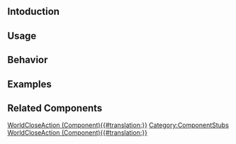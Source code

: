<languages></languages> <translate>

## Intoduction

## Usage

## Behavior

## Examples

## Related Components

</translate>

[WorldCloseAction
(Component){{#translation:}}](Category:Components{{#translation:}} "wikilink")
[Category:ComponentStubs](Category:ComponentStubs "wikilink")
[WorldCloseAction
(Component){{#translation:}}](Category:Components:World{{#translation:}} "wikilink")